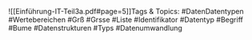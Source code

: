 
![[Einführung-IT-Teil3a.pdf#page=5]]Tags & Topics:
   #DatenDatentypen
   #Wertebereichen
   #Grß
   #Grsse
   #Liste
   #Identifikator
   #Datentyp
   #Begriff
   #Bume
   #Datenstrukturen
   #Typs
   #Datenumwandlung